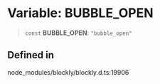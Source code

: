 # Variable: BUBBLE_OPEN

> `const` **BUBBLE_OPEN**: `"bubble_open"`

## Defined in

node_modules/blockly/blockly.d.ts:19906
